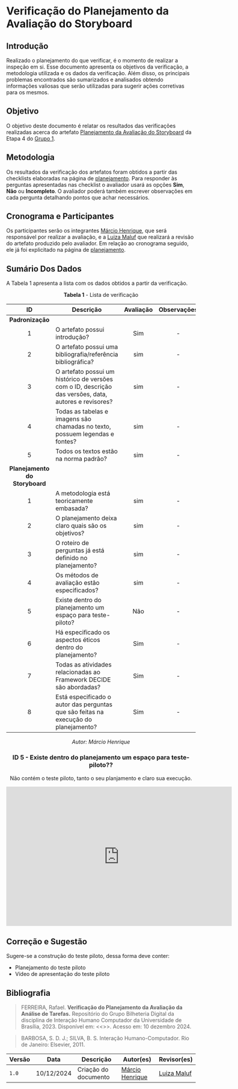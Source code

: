 # Verificação do Planejamento da Avaliação do Storyboard

## Introdução

Realizado o planejamento do que verificar, é o momento de realizar a inspeção em si. Esse documento apresenta os objetivos da verificação, a metodologia utilizada e os dados da verificação. Além disso, os principais problemas encontrados são sumarizados e analisados obtendo informações valiosas que serão utilizadas para sugerir ações corretivas para os mesmos.

## Objetivo

O objetivo deste documento é relatar os resultados das verificações realizadas acerca do artefato [Planejamento da Avaliação do Storyboard](https://interacao-humano-computador.github.io/2023.1-BilheteriaDigital/design-avaliacao-desenvolvimento/nivel-1/storyboard-dad/planejamento-avaliavao-sb/) da Etapa 4 do [Grupo 1](https://github.com/Interacao-Humano-Computador/2023.1-BilheteriaDigital).

## Metodologia

Os resultados da verificação dos artefatos foram obtidos a partir das checklists elaboradas na página de [planejamento](../planejamento-verificacao-etapa4-grupo). Para responder às perguntas apresentadas nas checklist o avaliador usará as opções **Sim**, **Não** ou **Incompleto**. O avaliador poderá também escrever observações em cada pergunta detalhando pontos que achar necessários.

## Cronograma e Participantes

Os participantes serão os integrantes  [Márcio Henrique](https://github.com/DeM4rcio), que será responsável por realizar a avaliação, e a [Luiza Maluf](https://github.com/LuizaMaluf) que realizará a revisão do artefato produzido pelo avaliador. Em relação ao cronograma seguido, ele já foi explicitado na página de [planejamento](./planejamento-verificacao-etapa4.md).

## Sumário Dos Dados

A Tabela 1 apresenta a lista com os dados obtidos a partir da verificação.

<center>

**Tabela 1** - Lista de verificação

| **ID** | **Descrição**                                                                                             | **Avaliação** | **Observações**              |
|:------:|-----------------------------------------------------------------------------------------------------------|:-------------:|:----------------------------:|
| **Padronização** |                                                                                                       |               |                             |
| 1      | O artefato possui introdução?                                                                             |         Sim      | -                            |
| 2      | O artefato possui uma bibliografia/referência bibliográfica?                                              |       sim        | -                            |
| 3      | O artefato possui um histórico de versões com o ID, descrição das versões, data, autores e revisores?    |       sim        | -                            |
| 4      | Todas as tabelas e imagens são chamadas no texto, possuem legendas e fontes?                             |      sim         | -                            |
| 5      | Todos os textos estão na norma padrão?                                                                    |     sim          | -                            |
| **Planejamento do Storyboard** |                                                                                              |               |                             |
| 1      | A metodologia está teoricamente embasada?                                                                |      sim         | -                            |
| 2      | O planejamento deixa claro quais são os objetivos?                                                       |       sim        | -                            |
| 3      | O roteiro de perguntas já está definido no planejamento?                                                |        sim       | -                            |
| 4      | Os métodos de avaliação estão especificados?                                                            |       sim        | -                            |
| 5      | Existe dentro do planejamento um espaço para teste-piloto?                                              |       Não        | -                            |
| 6      | Há especificado os aspectos éticos dentro do planejamento?                                              |      Sim         | -                            |
| 7      | Todas as atividades relacionadas ao Framework DECIDE são abordadas?                                     |              Sim | -                            |
| 8      | Está especificado o autor das perguntas que são feitas na execução do planejamento?                    |      Sim         | -                            |




_Autor: Márcio Henrique_

### ID 5 - Existe dentro do planejamento um espaço para teste-piloto??

Não contém o teste piloto, tanto o seu planjamento e claro sua execução.

<iframe width="600" height="371" seamless frameborder="0" scrolling="no" src="https://docs.google.com/spreadsheets/d/e/2PACX-1vT2dM3qOx3bHYzgirM-iOheH6kLHw1QGj6Pm5AomqW61rNi-iDE4pluovo5S5QhgPzeQZd_bOht2DNw/pubchart?oid=106027590&amp;format=interactive"></iframe>

</center>

## Correção e Sugestão

Sugere-se a construção do teste piloto, dessa forma deve conter:

* Planejamento do teste piloto
* Vídeo de apresentação do teste piloto


## Bibliografia

> FERREIRA, Rafael. **Verificação do Planejamento da Avaliação da Análise de Tarefas.** Repositório do Grupo Bilheteria Digital da disciplina de Interação Humano Computador da Universidade de Brasília, 2023. Disponível em: <<>>. Acesso em: 10 dezembro 2024.

> BARBOSA, S. D. J.; SILVA, B. S. Interação Humano-Computador. Rio de Janeiro: Elsevier, 2011.



| Versão | Data       | Descrição               | Autor(es)                                        | Revisor(es)                                      |
| ------ | ---------- | ----------------------- | ------------------------------------------------ | ------------------------------------------------ |
| `1.0`  | 10/12/2024 | Criação do documento     | [Márcio Henrique](https://github.com/DeM4rcio) | [Luiza Maluf](https://github.com/LuizaMaluf) |
